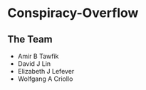 
# Conspiracy-Overflow

## The Team

* Amir B Tawfik
* David J Lin
* Elizabeth J Lefever
* Wolfgang A Criollo